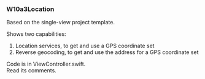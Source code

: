 ### W10a3Location

Based on the single-view project template.  

Shows two capabilities:
1. Location services, to get and use a GPS coordinate set   
2. Reverse geocoding, to get and use the address for a GPS coordinate set

Code is in ViewController.swift.  
Read its comments.  
